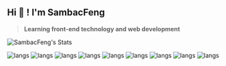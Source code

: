 ## Hi 👋 ! I'm SambacFeng 
> **Learning front-end technology and web development**

![SambacFeng's Stats](https://github-readme-stats.vercel.app/api?username=SambacFeng&show_icons=true&bg_color=30,6cc,cfc,cf9&title_color=000)

![langs](https://img.shields.io/badge/HTML5-E34F26?style=for-the-badge) 
![langs](https://img.shields.io/badge/CSS3-1572B6?style=for-the-badge)
![langs](https://img.shields.io/badge/JavaScript-F7DF1E?style=for-the-badge)
![langs](https://img.shields.io/badge/VUE-42B983?style=for-the-badge)
![langs](https://img.shields.io/badge/Node.js-43853D?style=for-the-badge)
![langs](https://img.shields.io/badge/webpack-5299C8?style=for-the-badge)
![langs](https://img.shields.io/badge/Wechat--Applet-07C160?style=for-the-badge)
![langs](https://img.shields.io/badge/Echarts-F72C5B?style=for-the-badge)
![langs](https://img.shields.io/badge/TypeScript-0074C1?style=for-the-badge)

<!--
**SambacFeng/SambacFeng** is a ✨ _special_ ✨ repository because its `README.md` (this file) appears on your GitHub profile.

Here are some ideas to get you started:

- 🔭 I’m currently working on ...
- 🌱 I’m currently learning ...
- 👯 I’m looking to collaborate on ...
- 🤔 I’m looking for help with ...
- 💬 Ask me about ...
- 📫 How to reach me: ...
- 😄 Pronouns: ...
- ⚡ Fun fact: ...
-->
